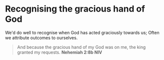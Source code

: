 # Recognising the gracious hand of God

We'd do well to recognise when God has acted graciously towards us; Often we attribute outcomes to ourselves.

> And because the gracious hand of my God was on me, the king granted my requests. 
**Nehemiah 2:8b NIV**